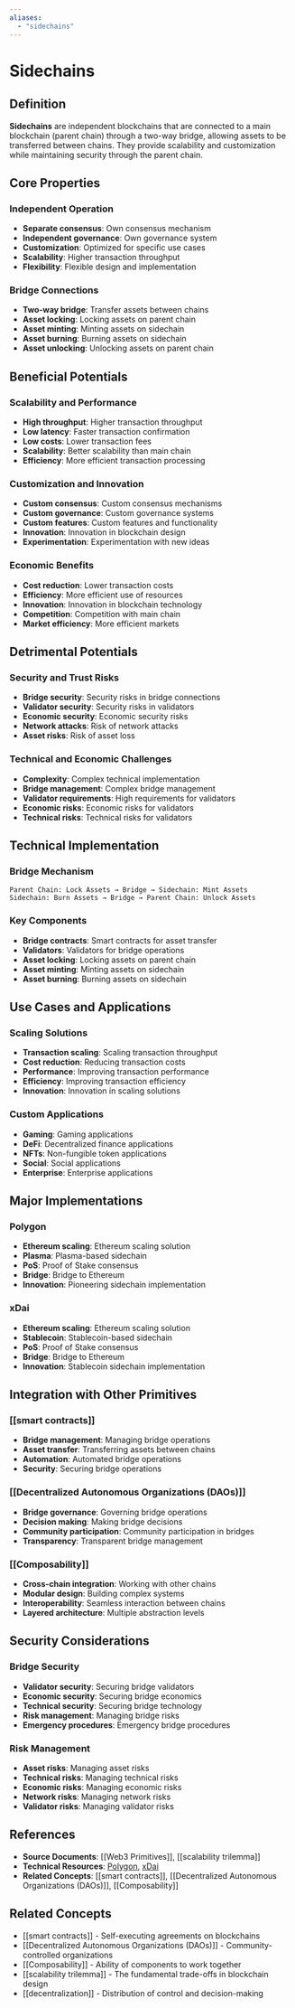 ```yaml
---
aliases:
  - "sidechains"
---
```


# Sidechains

## Definition

**Sidechains** are independent blockchains that are connected to a main blockchain (parent chain) through a two-way bridge, allowing assets to be transferred between chains. They provide scalability and customization while maintaining security through the parent chain.

## Core Properties

### Independent Operation
- **Separate consensus**: Own consensus mechanism
- **Independent governance**: Own governance system
- **Customization**: Optimized for specific use cases
- **Scalability**: Higher transaction throughput
- **Flexibility**: Flexible design and implementation

### Bridge Connections
- **Two-way bridge**: Transfer assets between chains
- **Asset locking**: Locking assets on parent chain
- **Asset minting**: Minting assets on sidechain
- **Asset burning**: Burning assets on sidechain
- **Asset unlocking**: Unlocking assets on parent chain

## Beneficial Potentials

### Scalability and Performance
- **High throughput**: Higher transaction throughput
- **Low latency**: Faster transaction confirmation
- **Low costs**: Lower transaction fees
- **Scalability**: Better scalability than main chain
- **Efficiency**: More efficient transaction processing

### Customization and Innovation
- **Custom consensus**: Custom consensus mechanisms
- **Custom governance**: Custom governance systems
- **Custom features**: Custom features and functionality
- **Innovation**: Innovation in blockchain design
- **Experimentation**: Experimentation with new ideas

### Economic Benefits
- **Cost reduction**: Lower transaction costs
- **Efficiency**: More efficient use of resources
- **Innovation**: Innovation in blockchain technology
- **Competition**: Competition with main chain
- **Market efficiency**: More efficient markets

## Detrimental Potentials

### Security and Trust Risks
- **Bridge security**: Security risks in bridge connections
- **Validator security**: Security risks in validators
- **Economic security**: Economic security risks
- **Network attacks**: Risk of network attacks
- **Asset risks**: Risk of asset loss

### Technical and Economic Challenges
- **Complexity**: Complex technical implementation
- **Bridge management**: Complex bridge management
- **Validator requirements**: High requirements for validators
- **Economic risks**: Economic risks for validators
- **Technical risks**: Technical risks for validators

## Technical Implementation

### Bridge Mechanism
```
Parent Chain: Lock Assets → Bridge → Sidechain: Mint Assets
Sidechain: Burn Assets → Bridge → Parent Chain: Unlock Assets
```

### Key Components
- **Bridge contracts**: Smart contracts for asset transfer
- **Validators**: Validators for bridge operations
- **Asset locking**: Locking assets on parent chain
- **Asset minting**: Minting assets on sidechain
- **Asset burning**: Burning assets on sidechain

## Use Cases and Applications

### Scaling Solutions
- **Transaction scaling**: Scaling transaction throughput
- **Cost reduction**: Reducing transaction costs
- **Performance**: Improving transaction performance
- **Efficiency**: Improving transaction efficiency
- **Innovation**: Innovation in scaling solutions

### Custom Applications
- **Gaming**: Gaming applications
- **DeFi**: Decentralized finance applications
- **NFTs**: Non-fungible token applications
- **Social**: Social applications
- **Enterprise**: Enterprise applications

## Major Implementations

### Polygon
- **Ethereum scaling**: Ethereum scaling solution
- **Plasma**: Plasma-based sidechain
- **PoS**: Proof of Stake consensus
- **Bridge**: Bridge to Ethereum
- **Innovation**: Pioneering sidechain implementation

### xDai
- **Ethereum scaling**: Ethereum scaling solution
- **Stablecoin**: Stablecoin-based sidechain
- **PoS**: Proof of Stake consensus
- **Bridge**: Bridge to Ethereum
- **Innovation**: Stablecoin sidechain implementation

## Integration with Other Primitives

### [[smart contracts]]
- **Bridge management**: Managing bridge operations
- **Asset transfer**: Transferring assets between chains
- **Automation**: Automated bridge operations
- **Security**: Securing bridge operations

### [[Decentralized Autonomous Organizations (DAOs)]]
- **Bridge governance**: Governing bridge operations
- **Decision making**: Making bridge decisions
- **Community participation**: Community participation in bridges
- **Transparency**: Transparent bridge management

### [[Composability]]
- **Cross-chain integration**: Working with other chains
- **Modular design**: Building complex systems
- **Interoperability**: Seamless interaction between chains
- **Layered architecture**: Multiple abstraction levels

## Security Considerations

### Bridge Security
- **Validator security**: Securing bridge validators
- **Economic security**: Securing bridge economics
- **Technical security**: Securing bridge technology
- **Risk management**: Managing bridge risks
- **Emergency procedures**: Emergency bridge procedures

### Risk Management
- **Asset risks**: Managing asset risks
- **Technical risks**: Managing technical risks
- **Economic risks**: Managing economic risks
- **Network risks**: Managing network risks
- **Validator risks**: Managing validator risks

## References

- **Source Documents**: [[Web3 Primitives]], [[scalability trilemma]]
- **Technical Resources**: [Polygon](https://polygon.technology/), [xDai](https://www.xdaichain.com/)
- **Related Concepts**: [[smart contracts]], [[Decentralized Autonomous Organizations (DAOs)]], [[Composability]]

## Related Concepts

- [[smart contracts]] - Self-executing agreements on blockchains
- [[Decentralized Autonomous Organizations (DAOs)]] - Community-controlled organizations
- [[Composability]] - Ability of components to work together
- [[scalability trilemma]] - The fundamental trade-offs in blockchain design
- [[decentralization]] - Distribution of control and decision-making
